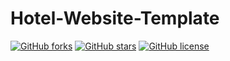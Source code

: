 # Hotel-Website-Template

[![GitHub forks](https://img.shields.io/github/forks/LjoveX/Hotel-Website-Template.svg?style=plastic)](https://github.com/LjoveX/Steam-Auto-Friend/network)
[![GitHub stars](https://img.shields.io/github/stars/LjoveX/Hotel-Website-Template.svg?style=plastic)](https://github.com/LjoveX/Hotel-Website-Template/stargazers)
[![GitHub license](https://img.shields.io/badge/license-MIT-blue.svg?style=plastic)](https://raw.githubusercontent.com/LjoveX/Hotel-Website-Template/master/LICENSE)
